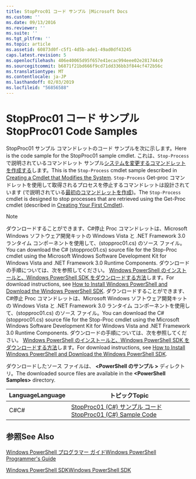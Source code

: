 ```yaml
---
title: StopProc01 コード サンプル |Microsoft Docs
ms.custom: ''
ms.date: 09/13/2016
ms.reviewer: ''
ms.suite: ''
ms.tgt_pltfrm: ''
ms.topic: article
ms.assetid: 60873d0f-c5f1-4d5b-ade1-49ad0df43245
caps.latest.revision: 5
ms.openlocfilehash: 406e40065d95f657e41ecac994eee02e281744c9
ms.sourcegitcommit: b6871f21bd666f9cd71dd336bb3f844cf472b56c
ms.translationtype: MT
ms.contentlocale: ja-JP
ms.lasthandoff: 02/03/2019
ms.locfileid: "56856588"
---
```

# <a name="stopproc01-code-samples"></a><span data-ttu-id="8f249-102">StopProc01 コード サンプル</span><span class="sxs-lookup"><span data-stu-id="8f249-102">StopProc01 Code Samples</span></span>

<span data-ttu-id="8f249-103">StopProc01 サンプル コマンドレットのコード サンプルを次に示します。</span><span class="sxs-lookup"><span data-stu-id="8f249-103">Here is the code sample for the StopProc01 sample cmdlet.</span></span> <span data-ttu-id="8f249-104">これは、`Stop-Process`で説明されているコマンドレット サンプル[システムを変更するコマンドレットを作成する](../cmdlet/creating-a-cmdlet-that-modifies-the-system.md)します。</span><span class="sxs-lookup"><span data-stu-id="8f249-104">This is the `Stop-Process` cmdlet sample described in [Creating a Cmdlet that Modifies the System](../cmdlet/creating-a-cmdlet-that-modifies-the-system.md).</span></span> <span data-ttu-id="8f249-105">`Stop-Process` Get-proc コマンドレットを使用して取得されるプロセスを停止するコマンドレットは設計されています (で説明されている[最初のコマンドレットを作成](../cmdlet/creating-a-cmdlet-without-parameters.md))。</span><span class="sxs-lookup"><span data-stu-id="8f249-105">The `Stop-Process` cmdlet is designed to stop processes that are retrieved using the Get-Proc cmdlet (described in [Creating Your First Cmdlet](../cmdlet/creating-a-cmdlet-without-parameters.md)).</span></span>

> [!NOTE]
> <span data-ttu-id="8f249-106">ダウンロードすることができます、C#停止 Proc コマンドレットは、Microsoft Windows ソフトウェア開発キットの Windows Vista と .NET Framework 3.0 ランタイム コンポーネントを使用して、(stopproc01.cs) のソース ファイル。</span><span class="sxs-lookup"><span data-stu-id="8f249-106">You can download the C# (stopproc01.cs) source file for the Stop-Proc cmdlet using the Microsoft Windows Software Development Kit for Windows Vista and .NET Framework 3.0 Runtime Components.</span></span> <span data-ttu-id="8f249-107">ダウンロードの手順については、次を参照してください。 [Windows PowerShell のインストールと、Windows PowerShell SDK をダウンロードする方法](/powershell/developer/installing-the-windows-powershell-sdk)します。</span><span class="sxs-lookup"><span data-stu-id="8f249-107">For download instructions, see [How to Install Windows PowerShell and Download the Windows PowerShell SDK](/powershell/developer/installing-the-windows-powershell-sdk).</span></span>
> <span data-ttu-id="8f249-108">ダウンロードすることができます、C#停止 Proc コマンドレットは、Microsoft Windows ソフトウェア開発キットの Windows Vista と .NET Framework 3.0 ランタイム コンポーネントを使用して、(stopproc01.cs) のソース ファイル。</span><span class="sxs-lookup"><span data-stu-id="8f249-108">You can download the C# (stopproc01.cs) source file for the Stop-Proc cmdlet using the Microsoft Windows Software Development Kit for Windows Vista and .NET Framework 3.0 Runtime Components.</span></span> <span data-ttu-id="8f249-109">ダウンロードの手順については、次を参照してください。 [Windows PowerShell のインストールと、Windows PowerShell SDK をダウンロードする方法](/powershell/developer/installing-the-windows-powershell-sdk)します。</span><span class="sxs-lookup"><span data-stu-id="8f249-109">For download instructions, see [How to Install Windows PowerShell and Download the Windows PowerShell SDK](/powershell/developer/installing-the-windows-powershell-sdk).</span></span>
>
> <span data-ttu-id="8f249-110">ダウンロードしたソース ファイルは、  **\<PowerShell のサンプル >** ディレクトリ。</span><span class="sxs-lookup"><span data-stu-id="8f249-110">The downloaded source files are available in the **\<PowerShell Samples>** directory.</span></span>

|<span data-ttu-id="8f249-111">Language</span><span class="sxs-lookup"><span data-stu-id="8f249-111">Language</span></span>|<span data-ttu-id="8f249-112">トピック</span><span class="sxs-lookup"><span data-stu-id="8f249-112">Topic</span></span>|
|--------------|-----------|
|<span data-ttu-id="8f249-113">C#</span><span class="sxs-lookup"><span data-stu-id="8f249-113">C#</span></span>|[<span data-ttu-id="8f249-114">StopProc01 (C#) サンプル コード</span><span class="sxs-lookup"><span data-stu-id="8f249-114">StopProc01 (C#) Sample Code</span></span>](./stopproc01-csharp-sample-code.md)|

## <a name="see-also"></a><span data-ttu-id="8f249-115">参照</span><span class="sxs-lookup"><span data-stu-id="8f249-115">See Also</span></span>

[<span data-ttu-id="8f249-116">Windows PowerShell プログラマー ガイド</span><span class="sxs-lookup"><span data-stu-id="8f249-116">Windows PowerShell Programmer's Guide</span></span>](./windows-powershell-programmer-s-guide.md)

[<span data-ttu-id="8f249-117">Windows PowerShell SDK</span><span class="sxs-lookup"><span data-stu-id="8f249-117">Windows PowerShell SDK</span></span>](../windows-powershell-reference.md)